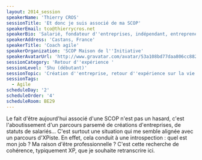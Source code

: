 ```yaml
---
layout: 2014_session
speakerName: 'Thierry CROS'
sessionTitle: 'Et donc je suis associé de ma SCOP'
speakerEmail: tco@thierrycros.net
speakerBio: 'Salarié, fondateur d''entreprises, indépendant, entrepreneur-salarié d''une SCOP d''emploi'
speakerAddress: 'Castans, France'
speakerTitle: 'Coach agile'
speakerOrganization: 'SCOP Maison de l''Initiative'
speakerAvatarUrl: 'http://www.gravatar.com/avatar/53a108bd77daa806cc8828e2fd38e7ce?size=200&default=mm'
sessionCategory: 'Retour d''expérience '
sessionLevel: 'Shu (débutant)'
sessionTopic: 'Création d''entreprise, retour d''expérience sur la vie d''indépendant'
sessionTags:
  - Agile
scheduleDay: '2'
scheduleOrder: '4'
scheduleRoom: BE29
---
```


Le fait d'être aujourd'hui associé d'une SCOP n'est pas un hasard, c'est l'aboutissement d'un parcours parsemé de créations d'entreprises, de statuts de salariés... 
C'est surtout une situation qui me semble alignée avec un parcours d'XPiste. 
En effet, cela conduit à une introspection : quel est mon job ? Ma raison d'être professionnelle ? 
C'est cette recherche de cohérence, typiquement XP, que je souhaite retranscrire ici.



